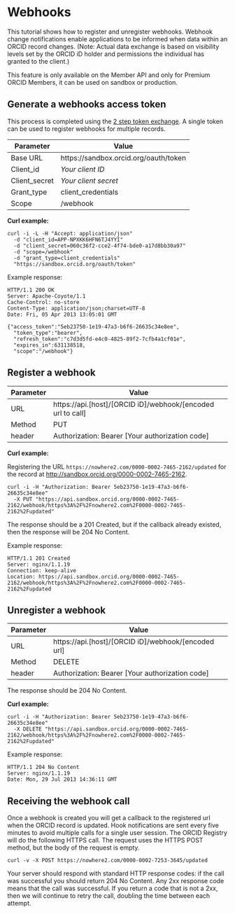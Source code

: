 # Webhooks

This tutorial shows how to register and unregister webhooks. Webhook change notifications enable applications to be informed when data within an ORCID record changes. (Note: Actual data exchange is based on visibility levels set by the ORCID iD holder and permissions the individual has granted to the client.)

This feature is only available on the Member API and only for Premium ORCID Members, it can be used on sandbox or production.

## Generate a webhooks access token

This process is completed using the [2 step token exchange](https://github.com/ORCID/ORCID-Source/tree/master/orcid-api-web#generate-a-two-step-read-public-access-token). A single token can be used to register webhooks for multiple records.

| Parameter | Value        |
|--------------------|--------------------------|
| Base URL 				| https<i></i>://sandbox.orcid.org/oauth/token|
| Client\_id 		| *Your client ID* |
| Client\_secret	| *Your client secret* |
| Grant\_type		| client\_credentials |
| Scope				| /webhook |

**Curl example:**

```
curl -i -L -H "Accept: application/json"
  -d "client_id=APP-NPXKK6HFN6TJ4YYI"
  -d "client_secret=060c36f2-cce2-4f74-bde0-a17d8bb30a97"
  -d "scope=/webhook"
  -d "grant_type=client_credentials"
  "https://sandbox.orcid.org/oauth/token"
  ```

Example response:

```
HTTP/1.1 200 OK
Server: Apache-Coyote/1.1
Cache-Control: no-store
Content-Type: application/json;charset=UTF-8
Date: Fri, 05 Apr 2013 13:05:01 GMT

{"access_token":"5eb23750-1e19-47a3-b6f6-26635c34e8ee",
  "token_type":"bearer",
  "refresh_token":"c7d3d5fd-e4c0-4825-89f2-7cfb4a1cf01e",
  "expires_in":631138518,
  "scope":"/webhook"}
  ```

## Register a webhook

| Parameter| Value        |
|--------------------|--------------------------|
| URL 				| https<i></i>://api.[host]/[ORCID iD]/webhook/[encoded url to call] |
| Method    | PUT |
| header      | Authorization: Bearer [Your authorization code] |

**Curl example:**

Registering the URL `https://nowhere2.com/0000-0002-7465-2162/updated` for the record at http://sandbox.orcid.org/0000-0002-7465-2162.

```
curl -i -H "Authorization: Bearer 5eb23750-1e19-47a3-b6f6-26635c34e8ee"
  -X PUT "https://api.sandbox.orcid.org/0000-0002-7465-2162/webhook/https%3A%2F%2Fnowhere2.com%2F0000-0002-7465-2162%2Fupdated"
  ```

The response should be a 201 Created, but if the callback already existed, then the response will be 204 No Content.

Example response:

```
HTTP/1.1 201 Created
Server: nginx/1.1.19
Connection: keep-alive
Location: https://api.sandbox.orcid.org/0000-0002-7465-2162/webhook/https%3A%2F%2Fnowhere2.com%2F0000-0002-7465-2162%2Fupdated
  ```

## Unregister a webhook

| Parameter| Value        |
|--------------------|--------------------------|
| URL 				| https<i></i>://api.[host]/[ORCID iD]/webhook/[encoded url] |
| Method    | DELETE |
| header      | Authorization: Bearer [Your authorization code] |

The response should be 204 No Content.

**Curl example:**

```
curl -i -H "Authorization: Bearer 5eb23750-1e19-47a3-b6f6-26635c34e8ee"
  -X DELETE "https://api.sandbox.orcid.org/0000-0002-7465-2162/webhook/https%3A%2F%2Fnowhere2.com%2F0000-0002-7465-2162%2Fupdated"
  ```

Example response:

```
HTTP/1.1 204 No Content
Server: nginx/1.1.19
Date: Mon, 29 Jul 2013 14:36:11 GMT
```

## Receiving the webhook call

Once a webhook is created you will get a callback to the registered url when the ORCID record is updated. Hook notifications are sent every five minutes to avoid multiple calls for a single user session. The ORCID Registry will do the following HTTPS call. The request uses the HTTPS POST method, but the body of the request is empty.

```
curl -v -X POST https://nowhere2.com/0000-0002-7253-3645/updated
```

Your server should respond with standard HTTP response codes: if the call was successful you should return 204 No Content. Any 2xx response code means that the call was successful. If you return a code that is not a 2xx, then we will continue to retry the call, doubling the time between each attempt.
